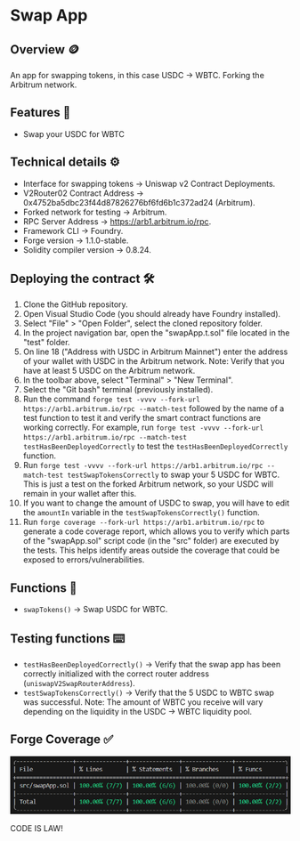 # Swap App
## Overview 🪙
An app for swapping tokens, in this case USDC -> WBTC. Forking the Arbitrum network.
## Features 📃
* Swap your USDC for WBTC
## Technical details ⚙️
* Interface for swapping tokens -> Uniswap v2 Contract Deployments.
* V2Router02 Contract Address -> 0x4752ba5dbc23f44d87826276bf6fd6b1c372ad24 (Arbitrum).
* Forked network for testing -> Arbitrum.
* RPC Server Address -> https://arb1.arbitrum.io/rpc.
* Framework CLI -> Foundry.
* Forge version -> 1.1.0-stable.
* Solidity compiler version -> 0.8.24.
## Deploying the contract 🛠️
1. Clone the GitHub repository.
2. Open Visual Studio Code (you should already have Foundry installed).
3. Select "File" > "Open Folder", select the cloned repository folder.
4. In the project navigation bar, open the "swapApp.t.sol" file located in the "test" folder.
5. On line 18 ("Address with USDC in Arbitrum Mainnet") enter the address of your wallet with USDC in the Arbitrum network. Note: Verify that you have at least 5 USDC on the Arbitrum network.
6. In the toolbar above, select "Terminal" > "New Terminal".
7. Select the "Git bash" terminal (previously installed).
8. Run the command `forge test -vvvv --fork-url https://arb1.arbitrum.io/rpc --match-test` followed by the name of a test function to test it and verify the smart contract functions are working correctly. For example, run `forge test -vvvv --fork-url https://arb1.arbitrum.io/rpc --match-test testHasBeenDeployedCorrectly` to test the `testHasBeenDeployedCorrectly` function.
9. Run `forge test -vvvv --fork-url https://arb1.arbitrum.io/rpc --match-test testSwapTokensCorrectly` to swap your 5 USDC for WBTC. This is just a test on the forked Arbitrum network, so your USDC will remain in your wallet after this.
10. If you want to change the amount of USDC to swap, you will have to edit the `amountIn` variable in the `testSwapTokensCorrectly()` function.
11. Run `forge coverage --fork-url https://arb1.arbitrum.io/rpc` to generate a code coverage report, which allows you to verify which parts of the "swapApp.sol" script code (in the "src" folder) are executed by the tests. This helps identify areas outside the coverage that could be exposed to errors/vulnerabilities.
## Functions 📌
* `swapTokens()` -> Swap USDC for WBTC.
## Testing functions ⌨️
* `testHasBeenDeployedCorrectly()` -> Verify that the swap app has been correctly initialized with the correct router address (`uniswapV2SwapRouterAddress`).
* `testSwapTokensCorrectly()` -> Verify that the 5 USDC to WBTC swap was successful. Note: The amount of WBTC you receive will vary depending on the liquidity in the USDC -> WBTC liquidity pool.
## Forge Coverage ✅
![Forge Coverage](images/forgeCoverage.png)  

CODE IS LAW!
